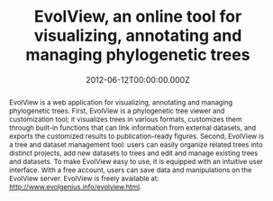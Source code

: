﻿---
title: "EvolView, an online tool for visualizing, annotating and managing phylogenetic trees"
publication_types: ["2"]
# Author notes (optional)
authors: 
  - Huangkai Zhang
  - Shenghan Gao
  - Martin J. Lercher
  - Songnian Hu
  - Weihua Chen


# Author notes (optional)
author_notes: []

publication_short: 
abstract: >-
  EvolView is a web application for visualizing, annotating and managing phylogenetic trees. First, EvolView is a phylogenetic tree viewer and customization tool; it visualizes trees in various formats, customizes them through built-in functions that can link information from external datasets, and exports the customized results to publication-ready figures. Second, EvolView is a tree and dataset management tool: users can easily organize related trees into distinct projects, add new datasets to trees and edit and manage existing trees and datasets. To make EvolView easy to use, it is equipped with an intuitive user interface. With a free account, users can save data and manipulations on the EvolView server. EvolView is freely available at: http://www.evolgenius.info/evolview.html.

draft: false
featured: ture

slides: null
url_pdf: https://academic.oup.com/nar/article-pdf/40/W1/W569/18785194/gks576.pdf
image:
  caption: ""
  focal_point: ""
  preview_only: false
summary: ""
url_dataset: ""
url_project: ""
url_source: ""
url_video: ""

doi: 10.1093/nar/gks576
tags:
  - Nucleic Acids Research
publication: Nucleic Acids Research
projects: []
date: 2012-06-12T00:00:00.000Z
url_slides: ""
publishDate: 2017-01-01T00:00:00.000Z
url_poster: ""
url_code: ""
---

